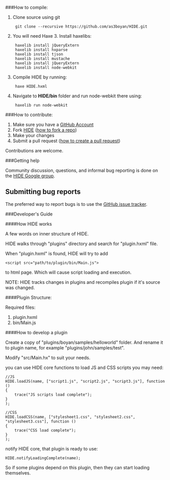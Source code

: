 ###How to compile:
1. Clone source using git

        git clone --recursive https://github.com/as3boyan/HIDE.git

1. You will need Haxe 3. Install haxelibs:
	
        haxelib install jQueryExtern
        haxelib install hxparse
        haxelib install tjson
        haxelib install mustache
        haxelib install jQueryExtern
        haxelib install node-webkit

2. Compile HIDE by running:

        haxe HIDE.hxml

3. Navigate to __HIDE/bin__ folder and run node-webkit there using:

        haxelib run node-webkit


###How to contribute:

1. Make sure you have a [GitHub Account](https://github.com/signup/free)
2. Fork [HIDE](https://github.com/misterpah/hide)
  ([how to fork a repo](https://help.github.com/articles/fork-a-repo))
3. Make your changes
4. Submit a pull request
([how to create a pull request](https://help.github.com/articles/fork-a-repo))

Contributions are welcome.

###Getting help

Community discussion, questions, and informal bug reporting is done on the
[HIDE Google group](https://groups.google.com/group/haxeide).
	
## Submitting bug reports

The preferred way to report bugs is to use the
[GitHub issue tracker](https://github.com/misterpah/hide/issues).

###Developer's Guide

####How HIDE works

A few words on inner structure of HIDE.

HIDE walks through "plugins" directory and search for "plugin.hxml" file.

When "plugin.hxml" is found, HIDE will try to add

```
<script src="path/to/plugin/bin/Main.js">
```

to html page. Which will cause script loading and execution.

NOTE: HIDE tracks changes in plugins and recompiles plugin if it's source was changed.

####Plugin Structure:

Required files:
1. plugin.hxml
2. bin/Main.js

####How to develop a plugin

Create a copy of "plugins/boyan/samples/helloworld" folder.
And rename it to plugin name, for example "plugins/john/samples/test".

Modify "src/Main.hx" to suit your needs.

you can use HIDE core functions to load JS and CSS scripts you may need:

```
//JS
HIDE.loadJS(name, ["script1.js", "script2.js", "script3.js"], function ()
{
	trace("JS scripts load complete");
}
);

//CSS
HIDE.loadCSS(name, ["stylesheet1.css", "stylesheet2.css", "stylesheet3.css"], function ()
{
	trace("CSS load complete");
}
);
```

notify HIDE core, that plugin is ready to use:

```
HIDE.notifyLoadingComplete(name);
```

So if some plugins depend on this plugin, then they can start loading themselves.
